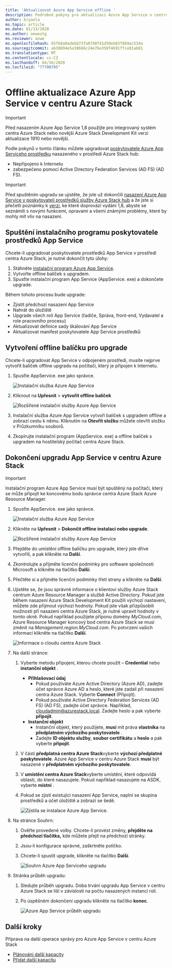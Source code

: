 ```yaml
---
title: 'Aktualizovat Azure App Service offline '
description: Podrobné pokyny pro aktualizaci Azure App Service v centru Azure Stack offline
author: bryanla
ms.topic: article
ms.date: 01/13/2020
ms.author: anwestg
ms.reviewer: anwe
ms.openlocfilehash: 65fb8a0adebb73fa8740f41d50eb83f869ac534a
ms.sourcegitcommit: a630894e5a38666c24e7be350f4691ffce81ab81
ms.translationtype: MT
ms.contentlocale: cs-CZ
ms.lasthandoff: 04/16/2020
ms.locfileid: "77700795"
---
```

# <a name="offline-update-of-azure-app-service-on-azure-stack-hub"></a>Offline aktualizace Azure App Service v centru Azure Stack

> [!IMPORTANT]
> Před nasazením Azure App Service 1,8 použijte pro integrovaný systém centra Azure Stack nebo novější Azure Stack Development Kit verzi aktualizace 1910 nebo novější.

Podle pokynů v tomto článku můžete upgradovat [poskytovatele Azure App Serviceho prostředku](azure-stack-app-service-overview.md) nasazeného v prostředí Azure Stack hub:

* Nepřipojeno k Internetu
* zabezpečeno pomocí Active Directory Federation Services (AD FS) (AD FS).

> [!IMPORTANT]
> Před spuštěním upgradu se ujistěte, že jste už dokončili [nasazení Azure App Service v poskytovateli prostředků služby Azure Stack hub](azure-stack-app-service-deploy-offline.md) a že jste si přečetli poznámky k [verzi](azure-stack-app-service-release-notes-update-eight.md), ke které doprovází vydání 1,8, abyste se seznámili s novými funkcemi, opravami a všemi známými problémy, které by mohly mít vliv na nasazení.

## <a name="run-the-app-service-resource-provider-installer"></a>Spuštění instalačního programu poskytovatele prostředků App Service

Chcete-li upgradovat poskytovatele prostředků App Service v prostředí centra Azure Stack, je nutné dokončit tyto úlohy:

1. Stáhněte [instalační program Azure App Service](https://aka.ms/appsvcupdate8installer).
2. Vytvořte offline balíček s upgradem.
3. Spusťte instalační program App Service (AppService. exe) a dokončete upgrade.

Během tohoto procesu bude upgrade:

* Zjistit předchozí nasazení App Service
* Nahrát do úložiště
* Upgrade všech rolí App Service (řadiče, Správa, front-end, Vydavatel a role pracovního procesu)
* Aktualizovat definice sady škálování App Service
* Aktualizovat manifest poskytovatele App Service prostředků

## <a name="create-an-offline-upgrade-package"></a>Vytvoření offline balíčku pro upgrade

Chcete-li upgradovat App Service v odpojeném prostředí, musíte nejprve vytvořit balíček offline upgradu na počítači, který je připojen k Internetu.

1. Spusťte AppService. exe jako správce.

    ![Instalační služba Azure App Service][1]

2. Kliknout na **Upřesnit** > **vytvořit offline balíček**

    ![Rozšířené instalační služby Azure App Service][2]

3. Instalační služba Azure App Service vytvoří balíček s upgradem offline a zobrazí cestu k němu.  Kliknutím na **Otevřít složku** můžete otevřít složku v Průzkumníku souborů.

4. Zkopírujte instalační program (AppService. exe) a offline balíček s upgradem na hostitelský počítač centra Azure Stack.

## <a name="complete-the-upgrade-of-app-service-on-azure-stack-hub"></a>Dokončení upgradu App Service v centru Azure Stack

> [!IMPORTANT]
> Instalační program Azure App Service musí být spuštěný na počítači, který se může připojit ke koncovému bodu správce centra Azure Stack Azure Resource Manager.

1. Spusťte AppService. exe jako správce.

    ![Instalační služba Azure App Service][1]

2. Klikněte na **Upřesnit** > **Dokončit offline instalaci nebo upgrade**.

    ![Rozšířené instalační služby Azure App Service][2]

3. Přejděte do umístění offline balíčku pro upgrade, který jste dříve vytvořili, a pak klikněte na **Další**.

4. Zkontrolujte a přijměte licenční podmínky pro software společnosti Microsoft a klikněte na tlačítko **Další**.

5. Přečtěte si a přijměte licenční podmínky třetí strany a klikněte na **Další**.

6. Ujistěte se, že jsou správné informace o klientovi služby Azure Stack centrum Azure Resource Manager a službě Active Directory. Pokud jste během nasazení Azure Stack Development Kit použili výchozí nastavení, můžete zde přijmout výchozí hodnoty. Pokud jste však přizpůsobili možnosti při nasazení centra Azure Stack, je nutné upravit hodnoty v tomto okně. Pokud například použijete příponu domény *MyCloud.com*, Azure Resource Manager koncový bod centra Azure Stack se musí změnit na *Management.region.MyCloud.com*. Po potvrzení vašich informací klikněte na tlačítko **Další**.

    ![Informace o cloudu centra Azure Stack][3]

7. Na další stránce:

   1. Vyberte metodu připojení, kterou chcete použít – **Credential** nebo **instanční objekt** .
        - **Přihlašovací údaj**
            - Pokud používáte Azure Active Directory (Azure AD), zadejte účet správce Azure AD a heslo, které jste zadali při nasazení centra Azure Stack. Vyberte **Connect** (Připojit).
            - Pokud používáte Active Directory Federation Services (AD FS) (AD FS), zadejte účet správce. Například, cloudadmin@azurestack.local. Zadejte heslo a pak vyberte **připojit**.
        - **Instanční objekt**
            - Instanční objekt, který použijete, **musí** mít práva **vlastníka** na **předplatném výchozího poskytovatele** .
            - Zadejte **ID objektu služby**, **soubor certifikátu** a **heslo** a pak vyberte **připojit**.

   1. V části **předplatná centra Azure Stack**vyberte **výchozí předplatné poskytovatele**.  Azure App Service v centru Azure Stack **musí** být nasazené v **předplatném výchozího poskytovatele**.

   1. V **umístění centra Azure Stack**vyberte umístění, které odpovídá oblasti, do které nasazujete. Pokud například nasazujete na ASDK, vyberte **místní** .
   
   1. Pokud se zjistí existující nasazení App Service, naplní se skupina prostředků a účet úložiště a zobrazí se šedě.

      ![Zjistila se instalace Azure App Service.][4]
8. Na stránce Souhrn:
   1. Ověřte provedené volby. Chcete-li provést změny, **přejděte na předchozí tlačítka,** kde můžete přejít na předchozí stránky.
   2. Jsou-li konfigurace správné, zaškrtněte políčko.
   3. Chcete-li spustit upgrade, klikněte na tlačítko **Další**.

       ![Souhrn Azure App Serviceho upgradu][5]

9. Stránka průběh upgradu:
    1. Sledujte průběh upgradu. Doba trvání upgradu App Service v centru Azure Stack se liší v závislosti na počtu nasazených instancí rolí.
    2. Po úspěšném dokončení upgradu klikněte na tlačítko **konec**.

        ![Azure App Service průběh upgradu][6]

<!--Image references-->
[1]: ./media/azure-stack-app-service-update-offline/app-service-exe.png
[2]: ./media/azure-stack-app-service-update-offline/app-service-exe-advanced.png
[3]: ./media/azure-stack-app-service-update-offline/app-service-azure-resource-manager-endpoints.png
[4]: ./media/azure-stack-app-service-update-offline/app-service-installation-detected.png
[5]: ./media/azure-stack-app-service-update-offline/app-service-upgrade-summary.png
[6]: ./media/azure-stack-app-service-update-offline/app-service-upgrade-complete.png

## <a name="next-steps"></a>Další kroky

Příprava na další operace správy pro Azure App Service v centru Azure Stack

* [Plánování další kapacity](azure-stack-app-service-capacity-planning.md)
* [Přidat další kapacitu](azure-stack-app-service-add-worker-roles.md)
